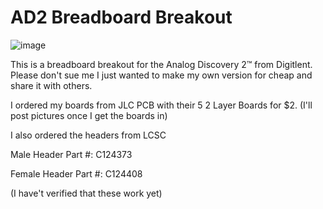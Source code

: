 # AD2 Breadboard Breakout

![image](https://user-images.githubusercontent.com/21117916/120884471-49df3d80-c598-11eb-84ae-f0b18ecaa2f0.png)

This is a breadboard breakout for the Analog Discovery 2™ from Digitlent. Please don't sue me I just wanted to make my own version for cheap and share it with others.

I ordered my boards from JLC PCB with their 5 2 Layer Boards for $2. (I'll post pictures once I get the boards in)

I also ordered the headers from LCSC 

Male Header Part #: C124373

Female Header Part #: C124408

(I have't verified that these work yet)
